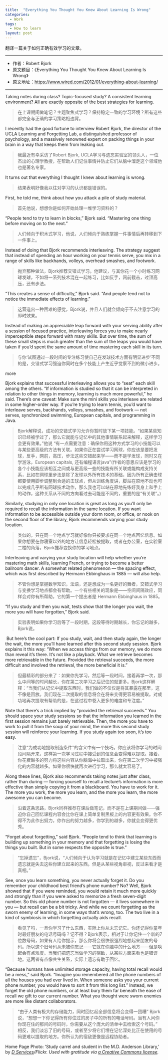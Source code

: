 ```yaml
---
title:  "Everything You Thought You Knew About Learning Is Wrong"
categories:
  - Work
tags:
  - How to learn
layout: post
---
```


翻译一篇关于如何正确有效学习的文章。

---

* 作者：Robert Bjork
* 原文题目：《Everything You Thought You Knew About Learning Is Wrong》
* 原文地址：https://www.wired.com/2012/01/everything-about-learning/

---

Taking notes during class? Topic-focused study? A consistent learning environment? All are exactly opposite of the best strategies for learning.
> 在上课期间做笔记？主题聚焦式学习？保持稳定一致的学习环境？所有这些都完全与正确的学习策略相违背。

I recently had the good fortune to interview Robert Bjork, the director of the UCLA Learning and Forgetting Lab, a distinguished professor of psychology, and a massively renowned expert on packing things in your brain in a way that keeps them from leaking out.
> 我最近有幸采访了Robert Bjork, UCLA学习与遗忘实验室的领头人，一位杰出的心理学教授，在帮助人们记住事情并防止它们从脑中溜走这个领域他也是著名专家。

It turns out that everything I thought I knew about learning is wrong.
> 结果表明好像我以往对学习的认识都是错误的。

First, he told me, think about how you attack a pile of study material.
> 首先他说，想想你是如何开始处理一堆学习资料的？

“People tend to try to learn in blocks,” Bjork said. “Mastering one thing before moving on to the next.” 
> 人们倾向于积木式学习，他说，人们倾向于熟练掌握一件事情后再转移到下一件事上。

Instead of doing that Bjork recommends interleaving. The strategy suggest that instead of spending an hour working on your tennis serve, you mix in a range of skills like backhands, volleys, overhead smashes, and footwork.
> 抛弃那种做法，Bjork推荐交错式学习。他建议，与其你花一个小时练习网球发球，不如将一系列技术混在一起练习，比如反手，网前截击，过顶高压，还有步法。

“This creates a sense of difficulty,” Bjork said. “And people tend not to notice the immediate effects of learning.”
> 这营造出一种困难的感觉，Bjork说，并且人们就会倾向于不去注意学习的即时效果。

Instead of making an appreciable leap forward with your serving ability after a session of focused practice, interleaving forces you to make nearly imperceptible steps forward with many skills. But over time, the sum of these small steps is much greater than the sum of the leaps you would have taken if you’d spent the same amount of time mastering each skill in its turn.
> 与你‘试图通过一段时间的专注练习使自己在发球技术方面有明显进步’不同的是，交错式学习强迫你同时在多个技能上产生近乎觉察不到的微小进步。

more

Bjork explains that successful interleaving allows you to “seat” each skill among the others. “If information is studied so that it can be interpreted in relation to other things in memory, learning is much more powerful,” he said. There’s one caveat: Make sure the mini skills you interleave are related in some higher-order way. If you’re trying to learn tennis, you’d want to interleave serves, backhands, volleys, smashes, and footwork — not serves, synchronized swimming, European capitals, and programming in Java.
> Bjork解释说，成功的交错式学习允许你暂时放下某一项技能。“如果某些知识已经被学过了，那么它就能与记忆中的其他事情联系起来解释，这样学习会更有效果。”他说 “有一点需要注意：确保你用这种方式学习的小技能可以与某些更高级的方法有关联。如果你正在尝试学习网球，你应该是要把发球，反手，网前，高压，步法这些交错起来学——而不是学发球，同时又在学游泳，European capitals, 还有编程语言java”(作者的意思应该是学习的各个小技能应该相互之间或与更高级一些的技能有所关联或能构成支持关系，比如在网球里步法是除了发球以外所有技术的基础，因为所有正确击球都要使用脚步调整到合适的击球点，但从训练角度讲，脚站在原地不动也可以完成几乎所有网球技术动作，那么我也可以站在原地先练好我身上和手上的动作，这种关系从不同的方向看过去可能是不同的，重要的是“有关联”。)

Similarly, studying in only one location is great as long as you’ll only be required to recall the information in the same location. If you want information to be accessible outside your dorm room, or office, or nook on the second floor of the library, Bjork recommends varying your study location.
> 类似的，只在同一个地点学习就好像你只被要求在同一个地点回忆信息。如果你想要在你寝室以外的地方让信息轻松被提取，或者在办公室，在实验室二楼的角落，Bjork推荐变换你的学习地点。

Interleaving and varying your study location will help whether you’re mastering math skills, learning French, or trying to become a better ballroom dancer. A somewhat related phenomenon — the spacing effect, which was first described by Hermann Ebbinghaus in 1885 — will also help.
> 不管你想是掌握数学知识，法语，还是想成为一名更好的舞者，交错式学习与变换学习地点都会有帮助。一个有些相关的现象是——空间间隔效应，同样会对你有所帮助，它的第一个提出者是 Hermann Ebbinghaus in 1885。

“If you study and then you wait, tests show that the longer you wait, the more you will have forgotten,” Bjork said.
> 实验表明如果你学习后等了一段时期，这段等待时期越长，你忘记的越多，Bjork说。

 But here’s the cool part: If you study, wait, and then study again, the longer the wait, the more you’ll have learned after this second study session. Bjork explains it this way: “When we access things from our memory, we do more than reveal it’s there. It’s not like a playback. What we retrieve becomes more retrievable in the future. Provided the retrieval succeeds, the more difficult and involved the retrieval, the more beneficial it is.”
> 但最精彩的部分来了：如果你先学习，然后等一段时间，接着再学一次，那么中间等的时间越长，你在第二次学习之后记住的就更多。Bjork这样解释：“当我们从记忆中提取东西时，我们做的不仅仅是将其暴露在那里，这不像是回放。我们现在二次提取的信息将会在将来变得更容易被提取。对成功地再次提取有帮助的是，在这过程中卷入更多的难度和专注度。”

Note that there’s a trick implied by “provided the retrieval succeeds.” You should space your study sessions so that the information you learned in the first session remains just barely retrievable. Then, the more you have to work to pull it from the soup of your mind, the more this second study session will reinforce your learning. If you study again too soon, it’s too easy.
> 注意“为成功地提取制造条件”的含义中有一个技巧。你应该将你学习的时间段间隔开来，这样第一次学习过程中接受到的信息会变得难以提取。接着，你花费越多的努力将这些内容从你脑海中拉取出来，你在第二次学习中被强化的内容就越多。如果你很快就再次进行学习，那么就太容易了。

Along these lines, Bjork also recommends taking notes just after class, rather than during — forcing yourself to recall a lecture’s information is more effective than simply copying it from a blackboard. You have to work for it. The more you work, the more you learn, and the more you learn, the more awesome you can become.
> 沿着这条思路，Bjork同样推荐在课后做笔记，而不是在上课期间做——强迫你自己回忆课程内容会比你在课上简单复制黑板上的内容更有效果。你不得不为此作出努力，你作出的努力越多，你学到的越多，你就会变得更优秀。

“Forget about forgetting,” said Bjork. “People tend to think that learning is building up something in your memory and that forgetting is losing the things you built. But in some respects the opposite is true.”
> “忘掉遗忘”，Bjork说，“人们倾向于认为学习就是在记忆中建立某些东西而遗忘就是失去这些你建立起来的东西。但是从某些视角审视，反过来看才是真相。”

See, once you learn something, you never actually forget it. Do you remember your childhood best friend’s phone number? No? Well, Bjork showed that if you were reminded, you would retain it much more quickly and strongly than if you were asked to memorize a fresh seven-digit number. So this old phone number is not forgotten — it lives somewhere in you — but recall can be a bit tricky. And while we count forgetting as the sworn enemy of learning, in some ways that’s wrong, too. The two live in a kind of symbiosis in which forgetting actually aids recall.
> 看见了吗，一旦你学习了什么东西，实际上你从未忘记它。你还记得你童年时最好朋友的电话号码吗？记不得？Bjork表示，相对于让你记住一个新的7位数号码，如果有人给你提示，那么你将会很快很强烈地想起来朋友的号码。所以这个旧号码从未被你忘记——它就在你脑中的什么地方——但是唤起会有点难度。当我们把遗忘当做学习的宿敌，从某些方面来看也是错误地。这两者有点像共生关系，实际上遗忘有助于回忆。

“Because humans have unlimited storage capacity, having total recall would be a mess,” said Bjork. “Imagine you remembered all the phone numbers of all the houses you had ever lived in. When someone asks you your current phone number, you would have to sort it from this long list.” Instead, we forget the old phone numbers, or at least bury them far beneath the ease of recall we gift to our current number. What you thought were sworn enemies are more like distant collaborators.
> “由于人类有极大的存储能力，同时回忆起全部信息将会变得一团糟” Bjork说，“想想一下你记得所有你住过的房子中的所有的电话号码。当有人问你你现在住的那间的号码时，你需要从这个庞大的清单中去检索这个号码。” 相反，我们淡忘了旧的号码，或者至少将它们埋在记忆深处比正在使用的号码更难以提取的地方。你所认为的宿敌更像是远程协助者。

Home Page Photo: ‘Study carrel and student in the M.D. Anderson Library,’ by *[D Services](http://www.flickr.com/photos/uhdigital/)/Flickr. Used with gratitude via [a Creative Commons license](http://creativecommons.org/licenses/by-sa/2.0/deed.en).*
